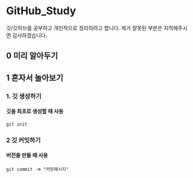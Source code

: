 # GitHub_Study
깃/깃허브를 공부하고 개인적으로 정리하려고 합니다. 제가 잘못된 부분은 지적해주시면 감사하겠습니다.

## 0 미리 알아두기

## 1 혼자서 놀아보기

### 1. 깃 생성하기 
#### 깃을 최초로 생성할 때 사용
```
git init
```

### 2 깃 커밋하기
#### 버전을 만들 때 사용
```
git commit -m "커밋메시지"
```
